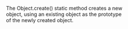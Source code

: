 The Object.create() static method creates a new  
object, using an existing object as the prototype  
of the newly created object.  

